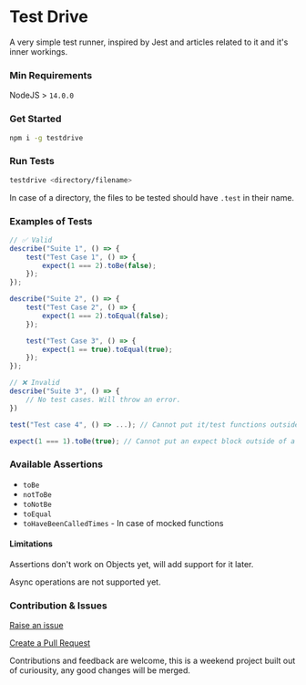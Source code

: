 # Test Drive

A very simple test runner, inspired by Jest and articles related to it and it's inner workings.

### Min Requirements

NodeJS > `14.0.0`

### Get Started

```bash
npm i -g testdrive
```

### Run Tests

```bash
testdrive <directory/filename>
```

In case of a directory, the files to be tested should have `.test` in their name.

### Examples of Tests

```javascript
// ✅ Valid
describe("Suite 1", () => {
	test("Test Case 1", () => {
		expect(1 === 2).toBe(false);
	});
});

describe("Suite 2", () => {
	test("Test Case 2", () => {
		expect(1 === 2).toEqual(false);
	});

	test("Test Case 3", () => {
		expect(1 == true).toEqual(true);
	});
});

// ❌ Invalid
describe("Suite 3", () => {
    // No test cases. Will throw an error.
})

test("Test case 4", () => ...); // Cannot put it/test functions outside a 'describe' block.

expect(1 === 1).toBe(true); // Cannot put an expect block outside of a 'test/it' block.
```

### Available Assertions

- `toBe`
- `notToBe`
- `toNotBe`
- `toEqual`
- `toHaveBeenCalledTimes` - In case of mocked functions

#### Limitations

Assertions don't work on Objects yet, will add support for it later.

Async operations are not supported yet.

### Contribution & Issues

[Raise an issue](https://github.com/deve-sh/Test-Drive/issues/new)

[Create a Pull Request](https://github.com/deve-sh/Test-Drive/compare)

Contributions and feedback are welcome, this is a weekend project built out of curiousity, any good changes will be merged.
